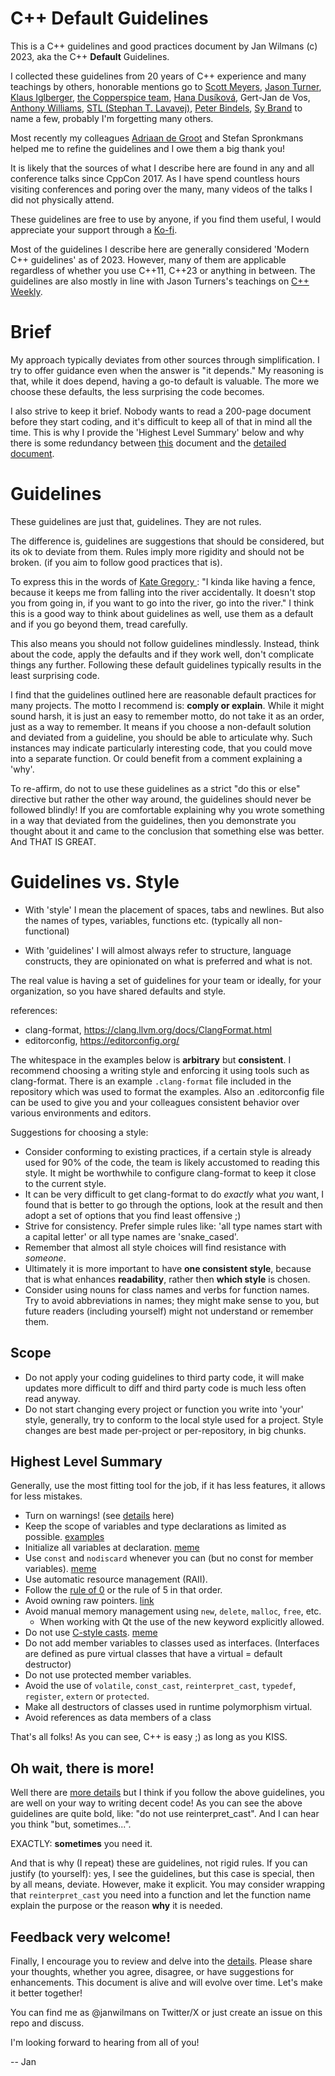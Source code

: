 # C++ Default Guidelines

This is a C++ guidelines and good practices document by Jan Wilmans (c) 2023, aka the C++ **Default** Guidelines.

I collected these guidelines from 20 years of C++ experience and many teachings by others, honorable mentions go to [Scott Meyers](https://www.youtube.com/watch?v=wQxj20X-tIU), [Jason Turner](https://www.youtube.com/@cppweekly), [Klaus Iglberger](https://www.youtube.com/watch?v=PEcy1vYHb8A), [the Copperspice team](https://www.youtube.com/@CopperSpice), [Hana Dusíková](https://www.youtube.com/watch?v=C9MWAXYdFSY), Gert-Jan de Vos, [Anthony Williams](https://www.youtube.com/watch?v=JvHZ_OECOFU),  [STL (Stephan T. Lavavej)](https://www.youtube.com/watch?v=JhgWFYfdIho), [Peter Bindels](https://www.youtube.com/watch?v=4V9QWHjRPMc), [Sy Brand](https://www.youtube.com/watch?v=MZo7k_IOCe8) to name a few, probably I'm forgetting many others. 

Most recently my colleagues [Adriaan de Groot](https://github.com/adriaandegroot/) and Stefan Spronkmans helped me to refine the guidelines and I owe them a big thank you!

It is likely that the sources of what I describe here are found in any and all conference talks since CppCon 2017. As I have spend countless hours visiting conferences and poring over the many, many videos of the talks I did not physically attend.

These guidelines are free to use by anyone, if you find them useful, I would appreciate your support through a [Ko-fi](https://ko-fi.com/janwilmans).

Most of the guidelines I describe here are generally considered 'Modern C++ guidelines' as of 2023. However, many of them are applicable regardless of whether you use C++11, C++23 or anything in between.
The guidelines are also mostly in line with Jason Turners's teachings on [C++ Weekly](https://www.youtube.com/@cppweekly). 

# Brief

My approach typically deviates from other sources through simplification. I try to offer guidance even when the answer is "it depends." My reasoning is that, while it does depend, having a go-to default is valuable. The more we choose these defaults, the less surprising the code becomes.

I also strive to keep it brief. Nobody wants to read a 200-page document before they start coding, and it's difficult to keep all of that in mind all the time. This is why I provide the 'Highest Level Summary' below and why there is some redundancy between [this](README.md) document and the [detailed document](guidelines_details.md).

# Guidelines

These guidelines are just that, guidelines. They are not rules.

The difference is, guidelines are suggestions that should be considered, but its ok to deviate from them. Rules imply more rigidity and should not be broken. (if you aim to follow good practices that is).

To express this in the words of [Kate Gregory ](https://www.youtube.com/watch?v=MBRoCdtZOYg): "I kinda like having a fence, because it keeps me from falling into the river accidentally. It doesn't stop you from going in, if you want to go into the river, go into the river." I think this is a good way to think about guidelines as well, use them as a default and if you go beyond them, tread carefully.

This also means you should not follow guidelines mindlessly. Instead, think about the code, apply the defaults and if they work well, don't complicate things any further. Following these default guidelines typically results in the least surprising code.

I find that the guidelines outlined here are reasonable default practices for many projects. The motto I recommend is: **comply or explain**. While it might sound harsh, it is just an easy to remember motto, do not take it as an order, just as a way to remember. It means if you choose a non-default solution and deviated from a guideline, you should be able to articulate why. Such instances may indicate particularly interesting code, that you could move into a separate function. Or could benefit from a comment explaining a 'why'.

To re-affirm, do not to use these guidelines as a strict "do this or else" directive but rather the other way around, the guidelines should never be followed blindly! If you are comfortable explaining why you wrote something in a way that deviated from the guidelines, then you 
demonstrate you thought about it and came to the conclusion that something else was better. And THAT IS GREAT.

# Guidelines vs. Style 

- With 'style' I mean the placement of spaces, tabs and newlines. But also the names of types, variables, functions etc. (typically all non-functional)

- With 'guidelines' I will almost always refer to structure, language constructs, they are opinionated on what is preferred and what is not.

The real value is having a set of guidelines for your team or ideally, for your organization, so you have shared defaults and style.

references:

- clang-format, https://clang.llvm.org/docs/ClangFormat.html 
- editorconfig, https://editorconfig.org/ 

The whitespace in the examples below is **arbitrary** but **consistent**. I recommend choosing a writing style and enforcing it using tools such as clang-format. 
There is an example `.clang-format` file included in the repository which was used to format the examples. Also an .editorconfig file can be used to  give you and your colleagues consistent behavior over various environments and editors.

Suggestions for choosing a style:

- Consider conforming to existing practices, if a certain style is already used for 90% of the code, the team is likely accustomed to reading this style. It might be worthwhile to configure clang-format to keep it close to the current style.
- It can be very difficult to get clang-format to do _exactly_ what _you_ want, I found that is better to go through the options, look at the result and then adopt a set of options that you find least offensive ;)
- Strive for consistency. Prefer simple rules like: 'all type names start with a capital letter' or all type names are 'snake_cased'.
- Remember that almost all style choices will find resistance with _someone_.
- Ultimately it is more important to have **one consistent style**, because that is what enhances **readability**, rather then **which style** is chosen.
- Consider using nouns for class names and verbs for function names. Try to avoid abbreviations in names; they might make sense to you, but  future readers (including yourself) might not understand or remember them.

## Scope

- Do not apply your coding guidelines to third party code, it will make updates more difficult to diff and third party code is much less often read anyway.
- Do not start changing every project or function you write into 'your' style, generally, try to conform to the local style used for a project. Style changes are best made per-project or per-repository, in big chunks.

## Highest Level Summary

Generally, use the most fitting tool for the job, if it has less features, it allows for less mistakes.

-   Turn on warnings! (see [details](warnings.md) here)
-   Keep the scope of variables and type declarations as limited as possible. [examples](examples.md#keep-scope-as-limited-as-possible)
-   Initialize all variables at declaration. [meme](https://github.com/janwilmans/guidelines/assets/5933444/4592cf74-7957-46e8-8133-0d065bab56d8)
-   Use `const` and `nodiscard` whenever you can (but no const for member variables). [meme](https://github.com/janwilmans/guidelines/assets/5933444/e1f32720-76e9-41d2-a2cd-c7167a6fe881)
-   Use automatic resource management (RAII).
-   Follow the [rule of 0](https://en.cppreference.com/w/cpp/language/rule_of_three) or the rule of 5 in that order.
-   Avoid owning raw pointers. [link](https://en.cppreference.com/w/cpp/memory)
-   Avoid manual memory management using `new`, `delete`, `malloc`, `free`, etc.
    -   When working with Qt the use of the new keyword explicitly allowed.
-   Do not use [C-style casts](https://en.cppreference.com/w/cpp/language/explicit_cast). [meme](https://github.com/janwilmans/guidelines/assets/5933444/27784daa-1ed8-4d75-9482-0e3e2be1aae7)
-   Do not add member variables to classes used as interfaces. (Interfaces are defined as pure virtual classes that have a virtual = default destructor)
-   Do not use protected member variables.
-   Avoid the use of `volatile`, `const_cast`, `reinterpret_cast`, `typedef`, `register`, `extern` or `protected`.
-   Make all destructors of classes used in runtime polymorphism virtual.
-   Avoid references as data members of a class

That's all folks! As you can see, C++ is easy ;) as long as you KISS.

## Oh wait, there is more!

Well there are [more details](guidelines_details.md) but I think if you follow the above guidelines, you are well on your way to writing decent code!
As you can see the above guidelines are quite bold, like: "do not use reinterpret_cast". 
And I can hear you think "but, sometimes...". 

EXACTLY: **sometimes** you need it.

And that is why (I repeat) these are guidelines, not rigid rules. 
If you can justify (to yourself): yes, I see the guidelines, but this case is special, then by all means, deviate. However, make it explicit. You may consider wrapping that `reinterpret_cast` you need into a function and let the function name explain the purpose or the reason **why** it is needed. 

## Feedback very welcome!

Finally, I encourage you to review and delve into the [details](guidelines_details.md). Please share your thoughts, whether you agree, disagree, or have suggestions for enhancements. This document is alive and will evolve over time. Let's make it better together!

You can find me as @janwilmans on Twitter/X or just create an issue on this repo and discuss.

I'm looking forward to hearing from all of you!

-- Jan

